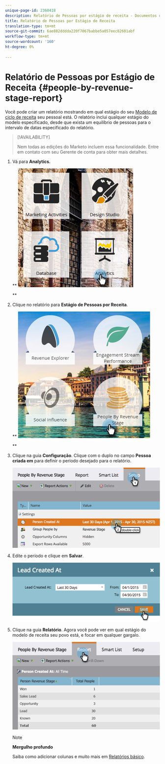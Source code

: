 ```yaml
---
unique-page-id: 2360418
description: Relatório de Pessoas por estágio de receita - Documentos do marketing - Documentação do produto
title: Relatório de Pessoas por Estágio de Receita
translation-type: tm+mt
source-git-commit: 6ae882dddda220f7067babbe5a057eec82601abf
workflow-type: tm+mt
source-wordcount: '160'
ht-degree: 0%

---
```



# Relatório de Pessoas por Estágio de Receita {#people-by-revenue-stage-report}

Você pode criar um relatório mostrando em qual estágio do seu [Modelo de ciclo de receita](https://docs.marketo.com/display/docs/revenue+cycle+models) seu pessoal está. O relatório inclui qualquer estágio do modelo especificado, desde que exista um equilíbrio de pessoas para o intervalo de datas especificado do relatório.

>[!AVAILABILITY]
>
>
>Nem todas as edições do Marketo incluem essa funcionalidade. Entre em contato com seu Gerente de conta para obter mais detalhes.

1. Vá para **Analytics.**

   ** ![](assets/image2017-3-27-15-3a43-3a55.png)

   **

1. Clique no relatório para **Estágio de Pessoas por Receita**.

   ** ![](assets/image2017-3-27-15-3a46-3a27.png)

   **

1. Clique na guia **Configuração**. Clique com o duplo no campo **Pessoa criada em** para definir o período desejado para o relatório.

   ![](assets/image2017-3-28-8-3a6-3a23.png)

1. Edite o período e clique em **Salvar**.

   ![](assets/image2015-4-29-12-3a11-3a31.png)

1. Clique na guia **Relatório**. Agora você pode ver em qual estágio do modelo de receita seu povo está, e focar em qualquer gargalo.

   ![](assets/image2017-3-28-8-3a6-3a48.png)

   >[!NOTE]
   >
   >**Mergulho profundo**
   >
   >
   >Saiba como adicionar colunas e muito mais em [Relatórios básico](https://docs.marketo.com/display/docs/basic+reporting).

